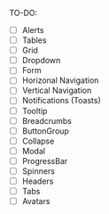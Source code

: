 TO-DO:

- [ ] Alerts
- [ ] Tables
- [ ] Grid
- [ ] Dropdown
- [ ] Form
- [ ] Horizonal Navigation
- [ ] Vertical Navigation
- [ ] Notifications (Toasts)
- [ ] Tooltip
- [ ] Breadcrumbs
- [ ] ButtonGroup
- [ ] Collapse
- [ ] Modal
- [ ] ProgressBar
- [ ] Spinners
- [ ] Headers
- [ ] Tabs
- [ ] Avatars
